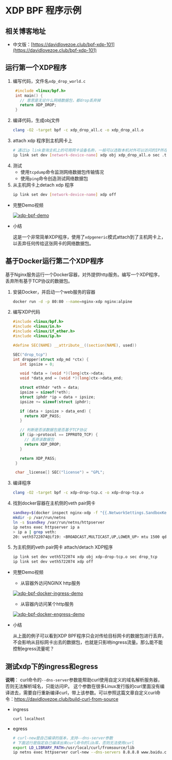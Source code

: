 # XDP BPF 程序示例

## 相关博客地址
- 中文版：[https://davidlovezoe.club/bpf-xdp-101](https://davidlovezoe.club/bpf-xdp-101)

## 运行第一个XDP程序

1. 编写代码，文件名`xdp_drop_world.c`
   ```C
    #include <linux/bpf.h>
    int main() {
      // 意思是无论什么网络数据包，都drop丢弃掉
      return XDP_DROP;
    }
    ```
2. 编译代码，生成obj文件
   ```bash
   clang -O2 -target bpf -c xdp_drop_all.c -o xdp_drop_all.o
   ```
3. attach xdp 程序到主机网卡上
   ```bash
   # 通过ip link查询主机上的可用网卡设备名称，一般可以选取本机对外可以访问的IP所在的网卡设备
   ip link set dev [network-device-name] xdp obj xdp_drop_all.o sec .text
   ```
4. 测试
   - 使用`tcpdump`命令监测网络数据包传输情况
   - 使用`ping`命令创造测试网络数据包
5. 从主机网卡上detach xdp 程序
   ```bash
   ip link set dev [network-device-name] xdp off
   ```
- 完整Demo视频

  [![xdp-bpf-demo](https://img.youtube.com/vi/GD6pJLPd08U/0.jpg)](https://www.youtube.com/watch?v=GD6pJLPd08U)

- 小结
  
  这是一个非常简单XDP程序，使用了`xdpgeneric`模式attach到了主机网卡上，以丢弃任何传给这张网卡的网络数据包。

## 基于Docker运行第二个XDP程序

基于Nginx服务运行一个Docker容器，对外提供http服务。编写一个XDP程序，丢弃所有基于TCP协议的数据包。

1. 安装Docker，并启动一个web服务的容器
   ```bash
   docker run -d -p 80:80 --name=nginx-xdp nginx:alpine
   ```
2. 编写XDP代码
   
   ```c
   #include <linux/bpf.h>
   #include <linux/in.h>
   #include <linux/if_ether.h>
   #include <linux/ip.h>

   #define SEC(NAME) __attribute__((section(NAME), used))

   SEC("drop_tcp")
   int dropper(struct xdp_md *ctx) {
      int ipsize = 0;

      void *data = (void *)(long)ctx->data;
      void *data_end = (void *)(long)ctx->data_end;

      struct ethhdr *eth = data;
      ipsize = sizeof(*eth);
      struct iphdr *ip = data + ipsize;
      ipsize += sizeof(struct iphdr);

      if (data + ipsize > data_end) {
        return XDP_PASS;
      }

      // 判断是否该数据包是否基于TCP协议
      if (ip->protocol == IPPROTO_TCP) {
        // 丢弃该数据包
        return XDP_DROP;
      }

      return XDP_PASS;
    }

    char _license[] SEC("license") = "GPL";
   ```
3. 编译程序
   ```bash
   clang -O2 -target bpf -c xdp-drop-tcp.c -o xdp-drop-tcp.o
   ```
4. 找到docker容器在主机侧的veth pair网卡
   ```bash
   sandkey=$(docker inspect nginx-xdp -f "{{.NetworkSettings.SandboxKey}}")
   mkdir -p /var/run/netns
   ln -s $sandkey /var/run/netns/httpserver
   ip netns exec httpserver ip a
   > ip a | grep veth:
   20: veth5722074@if19: <BROADCAST,MULTICAST,UP,LOWER_UP> mtu 1500 qdisc noqueue master docker0 state UP group default
   ```
5. 为主机侧的veth pair网卡 attach/detach XDP程序
   ```bash
   ip link set dev veth5722074 xdp obj xdp-drop-tcp.o sec drop_tcp
   ip link set dev veth5722074 xdp off
   ```
- 完整Demo视频
  - 从容器外访问NGINX http服务
 
   [![xdp-bpf-docker-ingress-demo](https://img.youtube.com/vi/SFDIsDoJG60/0.jpg)](https://www.youtube.com/watch?v=SFDIsDoJG60)

  - 从容器内访问某个http服务
  
   [![xdp-bpf-docker-engress-demo](https://img.youtube.com/vi/9O6PBnkxMOM/0.jpg)](https://www.youtube.com/watch?v=9O6PBnkxMOM)

  
- 小结

  从上面的例子可以看到XDP BPF程序只会对传给目标网卡的数据包进行丢弃，不会影响从目标网卡出去的数据包，也就是只影响ingress流量。那么能不能控制egress流量呢？

## 测试xdp下的ingress和egress
**说明**：
curl命令的`--dns-server`参数能帮助curl使用自定义的域名解析服务器，否则无法解析域名，只能访问IP。
这个参数在很多Linux发行版的curl里面没有编译进去，需要自行重新编译curl，带上该参数。可以参照这篇文章自定义curl命令：https://davidlovezoe.club/build-curl-from-source

- ingress
  ```bash
  curl localhost
  ```
- egress
  ```bash
  # curl-new是自己编译的版本，支持--dns-server参数
  # 下面这行是指定自己编译出来curl命令的lib库，否则无法使用curl
  export LD_LIBRARY_PATH=/usr/local/curl/fromsource/lib
  ip netns exec httpserver curl-new --dns-servers 8.8.8.8 www.baidu.com
  ```
